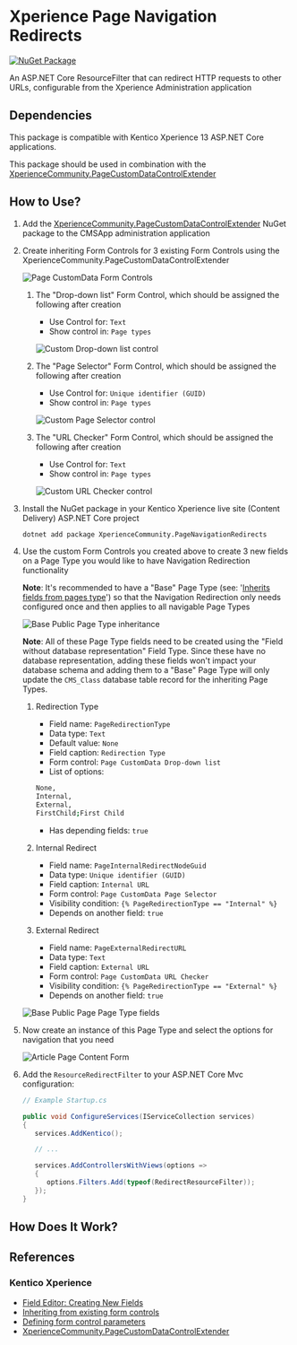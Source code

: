 # Xperience Page Navigation Redirects

[![NuGet Package](https://img.shields.io/nuget/v/XperienceCommunity.PageNavigationRedirects.svg)](https://www.nuget.org/packages/XperienceCommunity.PageNavigationRedirects)

An ASP.NET Core ResourceFilter that can redirect HTTP requests to other URLs, configurable from the Xperience Administration application

## Dependencies

This package is compatible with Kentico Xperience 13 ASP.NET Core applications.

This package should be used in combination with the [XperienceCommunity.PageCustomDataControlExtender](https://github.com/wiredviews/xperience-page-custom-data-control-extender)

## How to Use?

1. Add the [XperienceCommunity.PageCustomDataControlExtender](https://github.com/wiredviews/xperience-page-custom-data-control-extender) NuGet package to the CMSApp administration application

1. Create inheriting Form Controls for 3 existing Form Controls using the XperienceCommunity.PageCustomDataControlExtender

   ![Page CustomData Form Controls](./images/06-page-custom-data-form-controls.jpg)

   1. The "Drop-down list" Form Control, which should be assigned the following after creation

      - Use Control for: `Text`
      - Show control in: `Page types`

      ![Custom Drop-down list control](./images/01-drop-down-list-form-control.jpg)

   1. The "Page Selector" Form Control, which should be assigned the following after creation

      - Use Control for: `Unique identifier (GUID)`
      - Show control in: `Page types`

      ![Custom Page Selector control](./images/02-page-selector-form-control.jpg)

   1. The "URL Checker" Form Control, which should be assigned the following after creation

      - Use Control for: `Text`
      - Show control in: `Page types`

      ![Custom URL Checker control](./images/03-url-checker-form-control.jpg)

1. Install the NuGet package in your Kentico Xperience live site (Content Delivery) ASP.NET Core project

   ```bash
   dotnet add package XperienceCommunity.PageNavigationRedirects
   ```

1. Use the custom Form Controls you created above to create 3 new fields on a Page Type you would like to have Navigation Redirection functionality

   **Note**: It's recommended to have a "Base" Page Type (see: '[Inherits fields from pages type](https://docs.xperience.io/developing-websites/defining-website-content-structure/managing-page-types/reference-page-type-properties)') so that the Navigation Redirection only needs configured once and then applies to all navigable Page Types

   ![Base Public Page Type inheritance](./images/05-base-public-page-type-inheritance.jpg)

   **Note**: All of these Page Type fields need to be created using the "Field without database representation" Field Type. Since these have no database representation, adding these fields won't impact your database schema and adding them to a "Base" Page Type will only update the `CMS_Class` database table record for the inheriting Page Types.

   1. Redirection Type

      - Field name: `PageRedirectionType`
      - Data type: `Text`
      - Default value: `None`
      - Field caption: `Redirection Type`
      - Form control: `Page CustomData Drop-down list`
      - List of options:

      ```bash
      None,
      Internal,
      External,
      FirstChild;First Child
      ```

      - Has depending fields: `true`

   1. Internal Redirect

      - Field name: `PageInternalRedirectNodeGuid`
      - Data type: `Unique identifier (GUID)`
      - Field caption: `Internal URL`
      - Form control: `Page CustomData Page Selector`
      - Visibility condition: `{% PageRedirectionType == "Internal" %}`
      - Depends on another field: `true`

   1. External Redirect

      - Field name: `PageExternalRedirectURL`
      - Data type: `Text`
      - Field caption: `External URL`
      - Form control: `Page CustomData URL Checker`
      - Visibility condition: `{% PageRedirectionType == "External" %}`
      - Depends on another field: `true`

   ![Base Public Page Page Type fields](./images/04-base-public-page-fields.jpg)

1. Now create an instance of this Page Type and select the options for navigation that you need

   ![Article Page Content Form](./images/07-page-content-form.jpg)

1. Add the `ResourceRedirectFilter` to your ASP.NET Core Mvc configuration:

   ```csharp
   // Example Startup.cs

   public void ConfigureServices(IServiceCollection services)
   {
      services.AddKentico();

      // ...

      services.AddControllersWithViews(options =>
      {
         options.Filters.Add(typeof(RedirectResourceFilter));
      });
   }
   ```

## How Does It Work?

## References

### Kentico Xperience

- [Field Editor: Creating New Fields](https://docs.xperience.io/custom-development/extending-the-administration-interface/developing-form-controls/reference-field-editor#ReferenceFieldeditor-Creatingnewfields)
- [Inheriting from existing form controls](https://docs.xperience.io/custom-development/extending-the-administration-interface/developing-form-controls/inheriting-from-existing-form-controls)
- [Defining form control parameters](https://docs.xperience.io/custom-development/extending-the-administration-interface/developing-form-controls/defining-form-control-parameters)
- [XperienceCommunity.PageCustomDataControlExtender](https://github.com/wiredviews/xperience-page-custom-data-control-extender)

```

```
